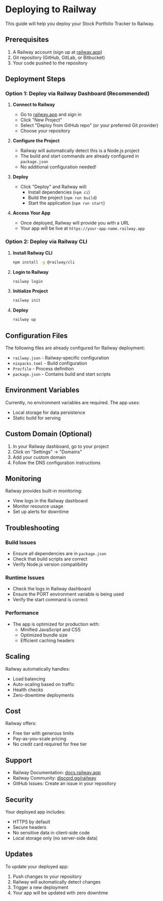 # Deploying to Railway

This guide will help you deploy your Stock Portfolio Tracker to Railway.

## Prerequisites

1. A Railway account (sign up at [railway.app](https://railway.app))
2. Git repository (GitHub, GitLab, or Bitbucket)
3. Your code pushed to the repository

## Deployment Steps

### Option 1: Deploy via Railway Dashboard (Recommended)

1. **Connect to Railway**
   - Go to [railway.app](https://railway.app) and sign in
   - Click "New Project"
   - Select "Deploy from GitHub repo" (or your preferred Git provider)
   - Choose your repository

2. **Configure the Project**
   - Railway will automatically detect this is a Node.js project
   - The build and start commands are already configured in `package.json`
   - No additional configuration needed!

3. **Deploy**
   - Click "Deploy" and Railway will:
     - Install dependencies (`npm ci`)
     - Build the project (`npm run build`)
     - Start the application (`npm run start`)

4. **Access Your App**
   - Once deployed, Railway will provide you with a URL
   - Your app will be live at `https://your-app-name.railway.app`

### Option 2: Deploy via Railway CLI

1. **Install Railway CLI**
   ```bash
   npm install -g @railway/cli
   ```

2. **Login to Railway**
   ```bash
   railway login
   ```

3. **Initialize Project**
   ```bash
   railway init
   ```

4. **Deploy**
   ```bash
   railway up
   ```

## Configuration Files

The following files are already configured for Railway deployment:

- `railway.json` - Railway-specific configuration
- `nixpacks.toml` - Build configuration
- `Procfile` - Process definition
- `package.json` - Contains build and start scripts

## Environment Variables

Currently, no environment variables are required. The app uses:
- Local storage for data persistence
- Static build for serving

## Custom Domain (Optional)

1. In your Railway dashboard, go to your project
2. Click on "Settings" → "Domains"
3. Add your custom domain
4. Follow the DNS configuration instructions

## Monitoring

Railway provides built-in monitoring:
- View logs in the Railway dashboard
- Monitor resource usage
- Set up alerts for downtime

## Troubleshooting

### Build Issues
- Ensure all dependencies are in `package.json`
- Check that build scripts are correct
- Verify Node.js version compatibility

### Runtime Issues
- Check the logs in Railway dashboard
- Ensure the PORT environment variable is being used
- Verify the start command is correct

### Performance
- The app is optimized for production with:
  - Minified JavaScript and CSS
  - Optimized bundle size
  - Efficient caching headers

## Scaling

Railway automatically handles:
- Load balancing
- Auto-scaling based on traffic
- Health checks
- Zero-downtime deployments

## Cost

Railway offers:
- Free tier with generous limits
- Pay-as-you-scale pricing
- No credit card required for free tier

## Support

- Railway Documentation: [docs.railway.app](https://docs.railway.app)
- Railway Community: [discord.gg/railway](https://discord.gg/railway)
- GitHub Issues: Create an issue in your repository

## Security

Your deployed app includes:
- HTTPS by default
- Secure headers
- No sensitive data in client-side code
- Local storage only (no server-side data)

## Updates

To update your deployed app:
1. Push changes to your repository
2. Railway will automatically detect changes
3. Trigger a new deployment
4. Your app will be updated with zero downtime
